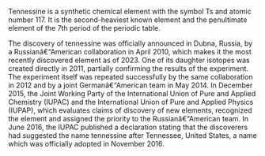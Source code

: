 ﻿Tennessine is a synthetic chemical element with the symbol Ts and atomic number 117. It is the second-heaviest known element and the penultimate element of the 7th period of the periodic table.

The discovery of tennessine was officially announced in Dubna, Russia, by a Russianâ€“American collaboration in April 2010, which makes it the most recently discovered element as of 2023. One of its daughter isotopes was created directly in 2011, partially confirming the results of the experiment. The experiment itself was repeated successfully by the same collaboration in 2012 and by a joint Germanâ€“American team in May 2014. In December 2015, the Joint Working Party of the International Union of Pure and Applied Chemistry (IUPAC) and the International Union of Pure and Applied Physics (IUPAP), which evaluates claims of discovery of new elements, recognized the element and assigned the priority to the Russianâ€“American team. In June 2016, the IUPAC published a declaration stating that the discoverers had suggested the name tennessine after Tennessee, United States, a name which was officially adopted in November 2016.
